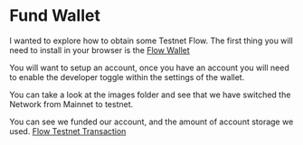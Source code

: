 # Fund Wallet

I wanted to explore how to obtain some Testnet Flow. The first thing you will need to install in your browser is the [Flow Wallet](https://chromewebstore.google.com/detail/flow-wallet/hpclkefagolihohboafpheddmmgdffjm?hl=en&pli=1)

You will want to setup an account, once you have an account you will need to enable the developer toggle within the settings of the wallet.

You can take a look at the images folder and see that we have switched the Network from Mainnet to testnet.

You can see we funded our account, and the amount of account storage we used. [Flow Testnet Transaction](https://testnet.flowscan.io/account/0x28ac73e260aace7b)